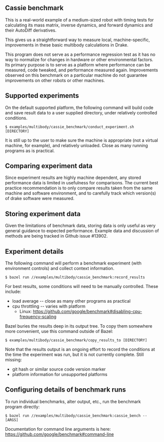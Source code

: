 Cassie benchmark
----------------

This is a real-world example of a medium-sized robot with timing
tests for calculating its mass matrix, inverse dynamics, and
forward dynamics and their AutoDiff derivatives.

This gives us a straightforward way to measure local,
machine-specific, improvements in these basic multibody calculations
in Drake.

This program does not serve as a performance regression test as it has
no way to normalize for changes in hardware or other environmental
factors. Its primary purpose is to serve as a platform where
performance can be measured, code tweaked, and performance measured
again. Improvements observed on this benchmark on a particular machine
do not guarantee improvements on other robots or other machines.

## Supported experiments

On the default supported platform, the following command will build code
and save result data to a user supplied directory, under relatively
controlled conditions.

    $ examples/multibody/cassie_benchmark/conduct_experiment.sh [DIRECTORY]

It is still up to the user to make sure the machine is appropriate (not
a virtual machine, for example), and relatively unloaded. Close as many
running programs as is practical.

## Comparing experiment data

Since experiment results are highly machine dependent, any stored
performance data is limited in usefulness for comparisons. The current
best practice recommendation is to only compare results taken from the
same machine and software environment, and to carefully track which
version(s) of drake software were measured.

## Storing experiment data

Given the limitations of benchmark data, storing data is only useful as
very general guidance to expected performance. Example data and
discussion of methods are being tracked in Github issue #13902.

## Experiment details

The following command will perform a benchmark experiment (with
environment controls) and collect context information.

    $ bazel run //examples/multibody/cassie_benchmark:record_results

For best results, some conditions will need to be manually
controlled. These include:

* load average -- close as many other programs as practical
* cpu throttling -- varies with platform
  * Linux: https://github.com/google/benchmark#disabling-cpu-frequency-scaling

Bazel buries the results deep in its output tree. To copy them
somewhere more convenient, use this command outside of Bazel:

    $ examples/multibody/cassie_benchmark/copy_results_to [DIRECTORY]

Note that the results output is an ongoing effort to record the
conditions at the time the experiment was run, but it is not currently
complete. Still missing:

 * git hash or similar source code version marker
 * platform information for unsupported platforms

## Configuring details of benchmark runs

To run individual benchmarks, alter output, etc., run the
benchmark program directly:

    $ bazel run //examples/multibody/cassie_benchmark:cassie_bench -- [ARGS]

Documentation for command line arguments is here:
https://github.com/google/benchmark#command-line

